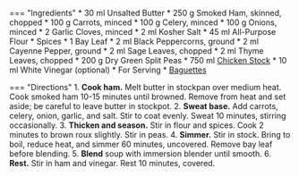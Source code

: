 === "Ingredients"
    * 30 ml Unsalted Butter
    * 250 g Smoked Ham, skinned, chopped
    * 100 g Carrots, minced
    * 100 g Celery, minced
    * 100 g Onions, minced
    * 2 Garlic Cloves, minced
    * 2 ml Kosher Salt
    * 45 ml All-Purpose Flour
    * Spices
        * 1 Bay Leaf
        * 2 ml Black Peppercorns, ground
        * 2 ml Cayenne Pepper, ground
        * 2 ml Sage Leaves, chopped
        * 2 ml Thyme Leaves, chopped
    * 200 g Dry Green Split Peas
    * 750 ml [Chicken Stock](stocks/meat-stock.md)
    * 10 ml White Vinegar (optional)
    * For Serving
        * [Baguettes](../../dough/baguettes.md)

=== "Directions"
    1. **Cook ham.** Melt butter in stockpan over medium heat. Cook smoked ham 10-15 minutes until browned. Remove from heat and set aside; be careful to leave butter in stockpot.
    2. **Sweat base.** Add carrots, celery, onion, garlic, and salt. Stir to coat evenly. Sweat 10 minutes, stirring occasionally.
    3. **Thicken and season.** Stir in flour and spices. Cook 2 minutes to brown roux slightly. Stir in peas.
    4. **Simmer.** Stir in stock. Bring to boil, reduce heat, and simmer 60 minutes, uncovered. Remove bay leaf before blending.
    5. **Blend** soup with immersion blender until smooth.
    6. **Rest.** Stir in ham and vinegar. Rest 10 minutes, covered.
